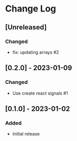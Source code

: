 # Change Log

## [Unreleased]
### Changed
- fix: updating arrays #2

## [0.2.0] - 2023-01-09
### Changed
- Use create react signals #1

## [0.1.0] - 2023-01-02
### Added
- Initial release
